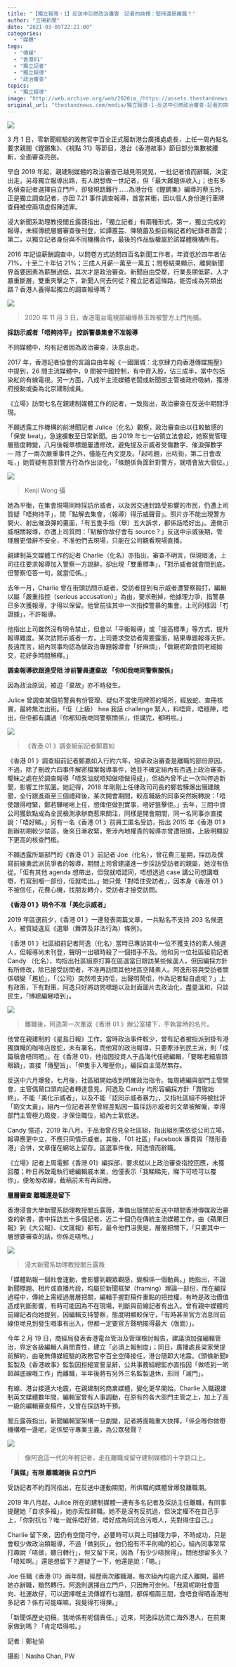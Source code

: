```yaml
---
title: "【獨立報導・1】反送中引燃政治審查　記者的抉擇：堅持還是離職？"
author: "立場新聞"
date: "2021-03-09T22:21:00"
categories:
  - "媒體"
tags:
  - "傳媒"
  - "香港01"
  - "獨立記者"
  - "獨立報導"
  - "政治審查"
topics:
  - "獨立報導"
image: "http://web.archive.org/web/2020im_/https://assets.thestandnews.com/media/resized/1200x0/photos/20210309-1920copy_gnkSK_lKh4P3i.png"
original_url: "thestandnews.com/media/獨立報導-1-反送中引燃政治審查-記者的抉擇-堅持還是離職"
---
```

![](http://web.archive.org/web/2020im_/https://assets.thestandnews.com/media/resized/1200x0/photos/20210309-1920copy_gnkSK_lKh4P3i.png)

3 月 1 日，零新聞經驗的政務官李百全正式履新港台廣播處處長，上任一周內點名要求親閱《鏗鏘集》、《視點 31》等節目，港台《香港故事》節目部分集數被腰斬，全面審查亮劍。

早自 2019 年起，親建制媒體的政治審查已越見明晃晃，一批記者憤而辭職，決定出走，另尋獨立報導出路，有人說想做一世記者，但「最大難題係收入」；也有多名偵查記者選擇自立門戶，卻發現路難行……為港台任《鏗鏘集》編導的蔡玉玲，正是獨立調查記者，亦因 7.21 事件調查報導，首當其衝，因以個人身份進行車牌查冊被控兩項虛假陳述罪。

浸大新聞系助理教授閭丘露薇指出，「獨立記者」有兩種形式，第一，獨立完成的報導，未經傳統層層審查後刊登，如譚蕙芸、陳曉蕾及拒自稱記者的紀錄者蕭雲；第二，以獨立記者身份與不同機構合作，最後的作品版權屬於該媒體機構所有。

2016 年記協薪酬調查中，以問卷方式訪問四百名新聞工作者，年資低於四年者佔 71%，十至二十年佔 21%；三成人月薪一萬至一萬五；問卷結果顯示，離開新聞界首要因素為薪酬過低，其次才是政治審查。新聞自由受壓，行業長期低薪，人才嚴重斷層，雙重夾擊之下，新聞人何去何從？獨立記者這條路，能否成為另類出路？香港人養得起獨立的調查報導嗎？

![](http://web.archive.org/web/2020im_/https://assets.thestandnews.com/media/photos/123459520_4891277967611603_5057962804812911254_o_NGbgr20copy_EfliQ_XtRDAX1.png)
> 2020 年 11 月 3 日，香港電台電視部編導蔡玉玲被警方上門拘捕。

**採訪示威者「唔夠持平」 控訴警暴集會不准報導**

不同媒體中，均有記者因為政治審查，決意出走。

2017 年，香港記者協會的言論自由年報《一國圍城：北京肆力向香港傳媒施壓》中提到，26 間主流媒體中，9 間被中國控制，有中資入股，佔三成半，當中包括染紅的有線電視。另一方面，八成半主流媒體老闆或新聞部主管被政府吸納，獲港府授勳或委為北京建制成員。

《立場》訪問七名在親建制媒體工作的記者，一致指出，政治審查在反送中期間浮現。

不願透露工作機構的前港聞記者 Julice（化名）觀察，政治審查由以往較敏感的「保安 beat」，急速擴散至日常新聞。由 2019 年七一佔領立法會起，她察覺管理層態度轉變，八月後報章標題屢遭修改，避免提及示威者受傷數字、催淚彈數字 — 除了一兩次嚴重事件之外，僅能在內文提及。「起咗題，出咗街，第二日會改咗，」她質疑有意對警方行為作出淡化，「條題係負面針對警方，就唔會放大個位。」

![](http://web.archive.org/web/2020im_/https://assets.thestandnews.com/media/photos/q_iisNq_jbMNT_9gHTZgd.png)
> Kenji Wong 攝

她為平衡，在集會現場同時採訪示威者，以及因交通封路受影響的市民，仍遭上司質疑「唔夠持平」，問「點解去集會，（報導）得示威聲音」。照片亦不能出現警方開火、射出催淚彈的畫面，「有五隻手指（舉）五大訴求，都係話唔好出」。連做示威相關報導，亦遭上司質問：「點解你故仔會有 source？」反送中示威後期，管理層更借辭不安全，不准他們去現場，只能在公司觀看現場直播。

親建制英文媒體工作的記者 Charlie（化名）亦指出，審查不明言，但現暗湧，上司往往要求報導加入警察一方說辭，卻出現「雙重標準」，「對示威者就會問到底，但警察佢答一句，就當佢係。」

去年一月，Charlie 曾在街頭訪問示威者，受訪者提到有示威者遭警察毆打，編輯以屬「嚴重指控（serious accusation）」為由，要求刪掉，他據理力爭，指警暴已多次獲報導，才得以保留。他曾前往其中一次指控警暴的集會，上司同樣因「冇證據」，不許報導。

他指出上司雖然沒有明令禁止，但會以「平衡報導」或「提高標準」等方式，提升報導難度。某次訪問示威者一方，上司要求受訪者需要露面，結果專題報導夭折。長遠而言，組內同事均認為做政治專題報導會「好麻煩」，「做親呢啲會同老細拗交，花好多時間解釋。」

**調查報導欲跟進受阻 涉前警員遭棄故 「你知我哋同警察關係」**

因為政治原因，被迫「棄故」亦不時發生。

Julice 曾調查某個前警員有份管理、疑似不當使用牌照的場所，經放蛇、查冊核實，最終無法出街。「佢（上級） hea 我話 challenge 緊人，料唔齊，唔穩陣，唔出，但佢都有講過『你都知我哋同警察關係』，佢講完，都明啦。」

![](http://web.archive.org/web/2020im_/https://assets.thestandnews.com/media/photos/20210203-NC-HKFP_interview-01945_gbI1O_N3sBAj9.jpg)
> 《香港 01 》調查組前記者鄭嘉如

《香港 01 》調查組前記者鄭嘉如入行約六年，坦承政治審查是離職的部份原因。不過，除了刪改六四事件解密檔案報導事件，她並不確定組內有否遇上政治審查，曖昧之處在於調查報導「唔泵油就唔知做唔做得成」，但組內曾不止一次叫停追新聞，影響工作氛圍。她記得，2018 年剛剛上任律政司司長的鄭若驊爆出僭建醜聞，全行跟進兩至三個禮拜後，某次開會期間，較高職級的同事突然婉轉說：「唔使跟得咁緊，鄭若驊啱啱上任，想俾佢做到實事，唔好狙擊佢。」去年，三間中資公司獲欽點成為全民檢測承辦商惹來關注，同樣是開會期間，同一名同事亦直接說：「唔好睇。」另有一名《香港 01 》前員工匿名受訪，指出 2015 年《香港 01 》創辦初期較少禁區，後來日漸收緊，牽涉內地權貴的報導亦曾遭阻撓，上級明顯設下更高的核查門檻。

不願透露所屬部門的《香港 01 》前記者 Joe（化名），曾花費三星期，採訪及撰寫前線勇武派抗爭者的報導，期間上司曾建議進一步採訪受訪者的親屬，她沒有依從。「佢有其他 agenda 想帶出，但我就唔認同，唔想透過 case 講公司想講嘅嘢，冇寫到嗰一部份，佢就唔出。」她只覺「對唔住受訪者」，因本身《香港 01 》不被信任，花費心機，找朋友轉介，受訪者才接受訪問。

**《香港 01 》明令不准「美化示威者」**

2019 年區選前夕，《香港 01 》一連發表兩篇文章，一共點名不支持 203 名候選人，被質疑違反《選舉（舞弊及非法行為）條例》。

《香港 01 》社區組前記者阿逸（化名）當時已專訪其中一位不獲支持的素人候選人，但報導尚未刊登，聲明一出頓時殺了一個措手不及。他和另一位社區組前記者 Candy （化名），均指出社區組原打算在區選當日跟訪某些候選人，但因編採方針有所修改，除已接受訪問者，不准再訪問其他地區空降素人。阿逸形容與受訪者關係頓變「尷尬」，「（公司）突然唔支持佢，出聲明鬧佢，作為記者點自處呢？」上有政策，下有對策，阿逸只好將訪問標題以及封面圖片去政治化，盡量溫和，只談民生，「博總編睇唔到」。

![](http://web.archive.org/web/2020im_/https://assets.thestandnews.com/media/photos/20210126-NC-IndependentPress-07230_CyfiI_WlHQ16z.jpg)
> 離職後，阿逸第一次重返《香港 01 》辦公室樓下，手執當時的名片。

他曾在親建制的《星島日報》工作，當時政治事件較少，曾有記者被指派到掛有港獨旗幟的咖啡店放蛇，未有署名，而他寫的政治報導，只要牽涉到民主派，則「成篇稿會唔同晒」。在《香港 01》，他指因投資人于品海代任總編輯，「要睇老細眉頭眼額」，直接「傳聖旨」、「伸隻手入嚟壓你」，編採自主蕩然無存。

反送中六月爆發，七月後，社區組開始收到明確政治指令。每周總編與部門主管開會，主管偶爾口頭向記者轉達意見，阿逸及 Candy 均形容編採方針「貫徹始終」，不能「美化示威者」，以及不能「認同示威者暴力」，又指社區組不時被批評「啲文太黃」，組內一位記者甚至曾經差點因一篇採訪示威者的文章被解僱，幸得部門主管極力周旋，才保住職位，組內士氣低迷。

Candy 憶述，2019 年八月，于品海曾召見全社區組，指出組別需依從公司立場，報導應更中立，不應只同情示威者。其後，「01 社區」Facebook 專頁與「隱形香港」合併，文章僅在網站上留存。區選事件後，阿逸憤而辭職。

《立場》記者上周電郵《香港 01》編採部，要求就以上政治審查指控回應，未獲回覆；昨日再致電執行總編輯戚本業，他僅表示「我睇睇先，睇下可唔可以覆你」，便匆匆收線，截稿前未有再回應。

**層層審查 離職還是留下**

香港浸會大學新聞系助理教授閭丘露薇，準備出版關於反送中期間香港傳媒政治審查的新書，書中採訪五十多個記者，近二十個仍在傳統主流媒體工作，由《蘋果日報》到《大公報》、《文匯報》都有，最令他們沮喪是，層層把關下，「只要其中一層想要審查的話，你係走唔甩。」

![](http://web.archive.org/web/2020im_/https://assets.thestandnews.com/media/photos/152285821_10222491443747291_4177714346703323799_o_zlM8d_wwp3TNR.jpg)
> 浸大新聞系助理教授閭丘露薇

「媒體點報一個社會運動，會影響到觀眾觀感，變相係一個動員。」她指出，不論新聞標題、相片或直播片段，均屬於新聞框架（framing）理論一部份，而在編採過程中，傳統上需經過層層把關，編輯手握對稿件重點的把控權，有時是政治價值造成判斷影響，有時可能因為不在現場，判斷與前線記者有出入。曾有親中媒體的前線記者向她提到，因編輯支持警察，態度明顯較保守，「有時甚至官方消息同前線佢哋見到發生嘅事有出入，但都一定要官方聲明擺得最大（版面）」。

今年 2 月 19 日，商經局發表香港電台管治及管理檢討報告，建議須加強編輯管治，界定各級編輯人員問責性，建立「必須上報制度」；同日，廣播處長梁家榮提前解約，由毫無傳媒經驗的政務官李百全空降接任，港台隨即大地震。《頭條新聞》監製及《香港故事》監製因拒絕宣誓呈辭，公共事務組總監亦直指因「做唔到一啲超越底線嘅工作」而離職，半年後將有另外三名監製退休，形同「滅門」。

有線、港台接連大地震，在親建制的商業媒體，變化更早開始。Charlie 入職親建制英文媒體數年間，編輯室曾有人事調動，在原有的各大部門主管之上，加上了高一級的編輯審查稿件，又曾在採訪時干預。

閭丘露薇指出，新聞編輯室架構一旦劇變，記者將面臨重大抉擇，「係企喺你做嘢機構嗰一邊呢，定係堅守專業主義，為公眾發聲？

![](http://web.archive.org/web/2020im_/https://assets.thestandnews.com/media/photos/20210126-NC-IndependentPress-07252-2_djMT1_Vaguopw.jpg)
> 像阿逸這一代的年輕記者，走在離職或留守建制媒體的十字路口上。

**「黃媒」有限 離職潮後 自立門戶**

受訪記者不約而同指出，在反送中運動期間，所供職的媒體曾爆發離職潮。

2019 年八月起，Julice 所在的建制媒體一連有多名記者及採訪主任離職，有同事提醒她「自求多福」，她亦索性辭職。她不是沒有反抗過，但決定權不在自己手上，「你對抗乜？唯一就係唔好做，唔好成為同流合污嘅人，先對得住自己。」

Charlie 留下來，因仍有空間可守，必要時可以與上司據理力爭，不時成功，只是會較少做政治類報導，不過「做到灰」。他仍抱有不平則鳴的初心，組內同事常常打趣說「唔做，聽日轉行」，但又留下來，因為「有少少唔捨得」。問他想留多久？「唔知啊。」還是想留下？遲疑了一下，他還是說：「嗯。」

Joe 任職《香港 01》兩年間，經歷兩次離職潮，每次組內均逾六成人離開，最終她亦辭職，黯然轉行。阿逸則選擇自立門戶，只因無可奈何。「我寫呢啲社會面向、社運故仔，可以選擇嘅主流傳媒冇乜幾間，都係嗰兩三間，食唔食得晒香港咁多記者？係冇可能㗎嘛，我覺得冇得揀。」

「新聞係歷史初稿，我哋係有呢個責任。」近來，阿逸採訪流亡海外港人，在前東家做到嗎？「肯定唔得啦。」

記者｜鄭祉愉

攝影｜Nasha Chan, PW